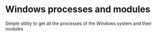 # Windows processes and modules
Simple utility to get all the processes of the Windows system and their modules
